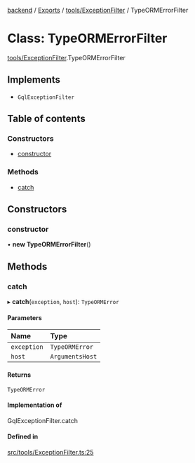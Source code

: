 [backend](../README.md) / [Exports](../modules.md) / [tools/ExceptionFilter](../modules/tools_ExceptionFilter.md) / TypeORMErrorFilter

# Class: TypeORMErrorFilter

[tools/ExceptionFilter](../modules/tools_ExceptionFilter.md).TypeORMErrorFilter

## Implements

- `GqlExceptionFilter`

## Table of contents

### Constructors

- [constructor](tools_ExceptionFilter.TypeORMErrorFilter.md#constructor)

### Methods

- [catch](tools_ExceptionFilter.TypeORMErrorFilter.md#catch)

## Constructors

### constructor

• **new TypeORMErrorFilter**()

## Methods

### catch

▸ **catch**(`exception`, `host`): `TypeORMError`

#### Parameters

| Name | Type |
| :------ | :------ |
| `exception` | `TypeORMError` |
| `host` | `ArgumentsHost` |

#### Returns

`TypeORMError`

#### Implementation of

GqlExceptionFilter.catch

#### Defined in

[src/tools/ExceptionFilter.ts:25](https://github.com/GQDeltex/ft_transcendence/blob/main/backend/src/tools/ExceptionFilter.ts#L25)
